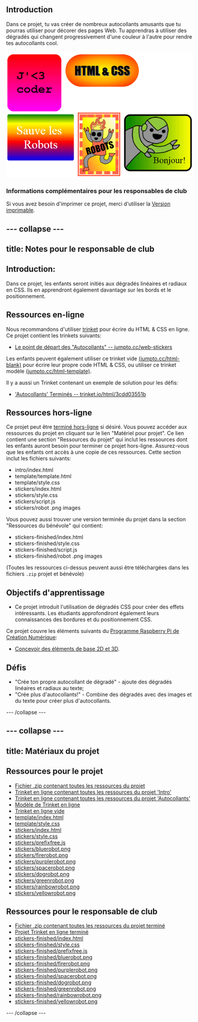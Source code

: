 ## Introduction

Dans ce projet, tu vas créer de nombreux autocollants amusants que tu pourras utiliser pour décorer des pages Web. Tu apprendras à utiliser des dégradés qui changent progressivement d'une couleur à l'autre pour rendre tes autocollants cool.

![capture d'écran](images/stickers-finished.png)

### Informations complémentaires pour les responsables de club

Si vous avez besoin d'imprimer ce projet, merci d'utiliser la [Version imprimable](https://projects.raspberrypi.org/fr-FR/projects/stickers/print).

--- collapse ---
---
title: Notes pour le responsable de club
---

## Introduction:

Dans ce projet, les enfants seront initiés aux dégradés linéaires et radiaux en CSS. Ils en apprendront également davantage sur les bords et le positionnement.

## Ressources en-ligne

Nous recommandons d'utiliser [trinket](https://trinket.io/) pour écrire du HTML & CSS en ligne. Ce projet contient les trinkets suivants:

* [Le point de départ des "Autocollants" -- jumpto.cc/web-stickers](http://jumpto.cc/web-stickers)

Les enfants peuvent également utiliser ce trinket vide [(jumpto.cc/html-blank)](http://jumpto.cc/html-blank) pour écrire leur propre code HTML & CSS, ou utiliser ce trinket modèle [(jumpto.cc/html-template)](http://jumpto.cc/html-template).

Il y a aussi un Trinket contenant un exemple de solution pour les défis:

* ['Autocollants' Terminés -- trinket.io/html/3cdd03551b](https://trinket.io/html/3cdd03551b)

## Ressources hors-ligne

Ce projet peut être [terminé hors-ligne](https://www.codeclubprojects.org/en-GB/resources/webdev-working-offline/) si désiré. Vous pouvez accéder aux ressources du projet en cliquant sur le lien "Matériel pour projet". Ce lien contient une section "Ressources du projet" qui inclut les ressources dont les enfants auront besoin pour terminer ce projet hors-ligne. Assurez-vous que les enfants ont accès à une copie de ces ressources. Cette section inclut les fichiers suivants:

* intro/index.html
* template/template.html
* template/style.css
* stickers/index.html
* stickers/style.css
* stickers/script.js
* stickers/robot .png images

Vous pouvez aussi trouver une version terminée du projet dans la section "Ressources du bénévole" qui contient:

* stickers-finished/index.html
* stickers-finished/style.css
* stickers-finished/script.js
* stickers-finished/robot .png images

(Toutes les ressources ci-dessus peuvent aussi être téléchargées dans les fichiers `.zip` projet et bénévole)

## Objectifs d'apprentissage

* Ce projet introduit l'utilisation de dégradés CSS pour créer des effets intéressants. Les étudiants approfondiront également leurs connaissances des bordures et du positionnement CSS. 

Ce projet couvre les éléments suivants du [Programme Raspberry Pi de Création Numérique](http://rpf.io/curriculum):

* [Concevoir des éléments de base 2D et 3D](https://www.raspberrypi.org/curriculum/design/creator).

## Défis

* "Crée ton propre autocollant de dégradé" - ajoute des dégradés linéaires et radiaux au texte;
* "Crée plus d'autocollants!" - Combine des dégradés avec des images et du texte pour créer plus d'autocollants.

--- /collapse ---

--- collapse ---
---
title: Matériaux du projet
---

## Ressources pour le projet

* [Fichier .zip contenant toutes les ressources du projet](resources/stickers-project-resources.zip)
* [Trinket en ligne contenant toutes les ressources du projet 'Intro'](http://jumpto.cc/web-intro)
* [Trinket en ligne contenant toutes les ressources du projet 'Autocollants'](http://jumpto.cc/web-stickers)
* [Modèle de Trinket en ligne](http://jumpto.cc/trinket-template)
* [Trinket en ligne vide](http://jumpto.cc/trinket-blank)
* [template/index.html](resources/template-index.html)
* [template/style.css](resources/template-style.css)
* [stickers/index.html](resources/stickers-index.html)
* [stickers/style.css](resources/stickers-style.css)
* [stickers/prefixfree.js](resources/stickers-prefixfree.js)
* [stickers/bluerobot.png](resources/stickers-bluerobot.png)
* [stickers/firerobot.png](resources/stickers-firerobot.png)
* [stickers/purplerobot.png](resources/stickers-purplerobot.png)
* [stickers/spacerobot.png](resources/stickers-spacerobot.png)
* [stickers/dogrobot.png](resources/stickers-dogrobot.png)
* [stickers/greenrobot.png](resources/stickers-greenrobot.png)
* [stickers/rainbowrobot.png](resources/stickers-rainbowrobot.png)
* [stickers/yellowrobot.png](resources/stickers-yellowrobot.png)

## Ressources pour le responsable de club

* [Fichier .zip contenant toutes les ressources du projet terminé](resources/stickers-volunteer-resources.zip)
* [Projet Trinket en ligne terminé](https://trinket.io/html/3cdd03551b)
* [stickers-finished/index.html](resources/stickers-finished-index.html)
* [stickers-finished/style.css](resources/stickers-finished-style.css)
* [stickers-finished/prefixfree.js](resources/stickers-finished-prefixfree.js)
* [stickers-finished/bluerobot.png](resources/stickers-finished-bluerobot.png)
* [stickers-finished/firerobot.png](resources/stickers-finished-firerobot.png)
* [stickers-finished/purplerobot.png](resources/stickers-finished-purplerobot.png)
* [stickers-finished/spacerobot.png](resources/stickers-finished-spacerobot.png)
* [stickers-finished/dogrobot.png](resources/stickers-finished-dogrobot.png)
* [stickers-finished/greenrobot.png](resources/stickers-finished-greenrobot.png)
* [stickers-finished/rainbowrobot.png](resources/stickers-finished-rainbowrobot.png)
* [stickers-finished/yellowrobot.png](resources/stickers-finished-yellowrobot.png)

--- /collapse ---